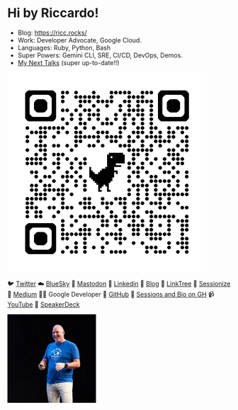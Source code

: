 # Hi by Riccardo!

* Blog: https://ricc.rocks/
* Work: Developer Advocate, Google Cloud.
* Languages: Ruby, Python, Bash
* Super Powers: Gemini CLI, SRE, CI/CD, DevOps, Demos.
* [My Next Talks](https://portfolio-app-272932496670.europe-west1.run.app/next-talks) (super up-to-date!!)

![about me](image.png)

🐦 [Twitter](https://x.com/palladius)
☁️ [BlueSky](https://bsky.app/profile/palladius.bsky.social)
🐘 [Mastodon](https://bologna.one/@riccardo)
💼 [Linkedin](https://www.linkedin.com/in/riccardocarlesso/)
🔗 [Blog](https://ricc.rocks/en/)
🌳 [LinkTree](https://linktr.ee/palladius)
📅 [Sessionize](https://sessionize.com/riccardo-carlesso/)
📝 [Medium](https://medium.com/@palladiusbonton)
👨‍💻 Google Developer
🐙 [GitHub](https://github.com/palladius/)
📂 [Sessions and Bio on GH](https://github.com/palladius/my-sessions-and-bio)
📹 [YouTube](https://www.youtube.com/@riccardocarlesso)
🎤 [SpeakerDeck](https://speakerdeck.com/palladius)


![alt text](image-1.png)

<!-- useless
📰 [Substack](https://palladius.substack.com/)


-->
